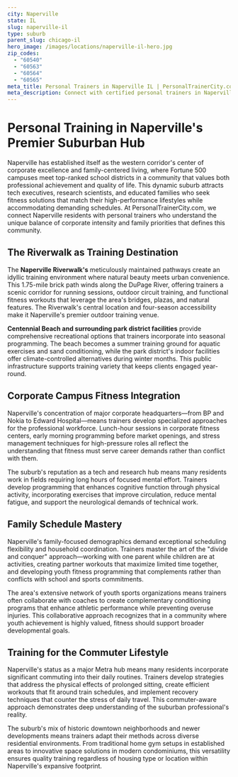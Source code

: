 ```yaml
---
city: Naperville
state: IL
slug: naperville-il
type: suburb
parent_slug: chicago-il
hero_image: /images/locations/naperville-il-hero.jpg
zip_codes:
  - "60540"
  - "60563"
  - "60564"
  - "60565"
meta_title: Personal Trainers in Naperville IL | PersonalTrainerCity.com
meta_description: Connect with certified personal trainers in Naperville. Find fitness coaches for family-focused suburban living, Riverwalk access, and western corridor corporate wellness.
---
```


# Personal Training in Naperville's Premier Suburban Hub

Naperville has established itself as the western corridor's center of corporate excellence and family-centered living, where Fortune 500 campuses meet top-ranked school districts in a community that values both professional achievement and quality of life. This dynamic suburb attracts tech executives, research scientists, and educated families who seek fitness solutions that match their high-performance lifestyles while accommodating demanding schedules. At PersonalTrainerCity.com, we connect Naperville residents with personal trainers who understand the unique balance of corporate intensity and family priorities that defines this community.

## The Riverwalk as Training Destination

The **Naperville Riverwalk's** meticulously maintained pathways create an idyllic training environment where natural beauty meets urban convenience. This 1.75-mile brick path winds along the DuPage River, offering trainers a scenic corridor for running sessions, outdoor circuit training, and functional fitness workouts that leverage the area's bridges, plazas, and natural features. The Riverwalk's central location and four-season accessibility make it Naperville's premier outdoor training venue.

**Centennial Beach and surrounding park district facilities** provide comprehensive recreational options that trainers incorporate into seasonal programming. The beach becomes a summer training ground for aquatic exercises and sand conditioning, while the park district's indoor facilities offer climate-controlled alternatives during winter months. This public infrastructure supports training variety that keeps clients engaged year-round.

## Corporate Campus Fitness Integration

Naperville's concentration of major corporate headquarters—from BP and Nokia to Edward Hospital—means trainers develop specialized approaches for the professional workforce. Lunch-hour sessions in corporate fitness centers, early morning programming before market openings, and stress management techniques for high-pressure roles all reflect the understanding that fitness must serve career demands rather than conflict with them.

The suburb's reputation as a tech and research hub means many residents work in fields requiring long hours of focused mental effort. Trainers develop programming that enhances cognitive function through physical activity, incorporating exercises that improve circulation, reduce mental fatigue, and support the neurological demands of technical work.

## Family Schedule Mastery

Naperville's family-focused demographics demand exceptional scheduling flexibility and household coordination. Trainers master the art of the "divide and conquer" approach—working with one parent while children are at activities, creating partner workouts that maximize limited time together, and developing youth fitness programming that complements rather than conflicts with school and sports commitments.

The area's extensive network of youth sports organizations means trainers often collaborate with coaches to create complementary conditioning programs that enhance athletic performance while preventing overuse injuries. This collaborative approach recognizes that in a community where youth achievement is highly valued, fitness should support broader developmental goals.

## Training for the Commuter Lifestyle

Naperville's status as a major Metra hub means many residents incorporate significant commuting into their daily routines. Trainers develop strategies that address the physical effects of prolonged sitting, create efficient workouts that fit around train schedules, and implement recovery techniques that counter the stress of daily travel. This commuter-aware approach demonstrates deep understanding of the suburban professional's reality.

The suburb's mix of historic downtown neighborhoods and newer developments means trainers adapt their methods across diverse residential environments. From traditional home gym setups in established areas to innovative space solutions in modern condominiums, this versatility ensures quality training regardless of housing type or location within Naperville's expansive footprint.